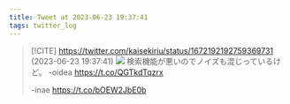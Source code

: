 ```yaml
---
title: Tweet at 2023-06-23 19:37:41
tags: twitter_log
---
```


> [!CITE] https://twitter.com/kaisekiriu/status/1672192192759369731 (2023-06-23 19:37:41)
> ![](https://twitter.com/kaisekiriu/status/1672192192759369731)
> 検索機能が悪いのでノイズも混じっているけど。
> -oidea
> https://t.co/QGTkdTqzrx
> 
> -inae
> https://t.co/bOEW2JbE0b
